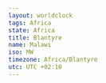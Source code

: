 ```yaml
---
layout: worldclock
tags: Africa
state: Africa
title: Blantyre
name: Malawi
iso: MW
timezone: Africa/Blantyre
utc: UTC +02:10
---
```


